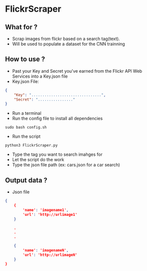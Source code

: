# FlickrScraper

## What for ?
* Scrap images from flickr based on a search tag(text).
* Will be used to populate a dataset for the CNN trainning

## How to use ?
* Past your Key and Secret you've earned from the Flickr API Web Services into a Key.json file
* Key.json File:
```json
{
	"Key": "................................",
    "Secret": "................"
}
```
* Run a terminal
* Run the config file to install all dependencies
```
sudo bash config.sh
```
* Run the script
```
python3 FlickrScraper.py
```
* Type the tag you want to search imahges for
* Let the script do the work
* Type the json file path (ex: cars.json for a car search)

## Output data ?
* Json file
```json
{
	{
		'name': 'imagename1',
		'url': 'http://urlimage1'
	}

	.
	.
	.

	{
		'name': 'imagenameN',
		'url': 'http://urlimageN'
	}
}
```